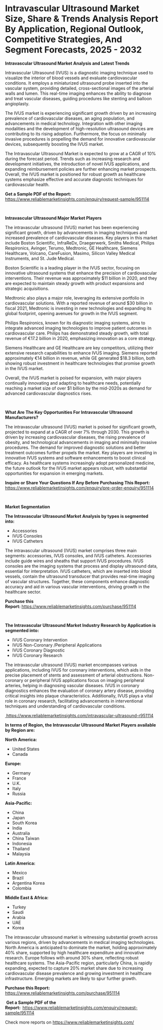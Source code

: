 <p><h1>Intravascular Ultrasound Market Size, Share & Trends Analysis Report By Application, Regional Outlook, Competitive Strategies, And Segment Forecasts, 2025 - 2032</h1></p><p><strong>Intravascular Ultrasound Market Analysis and Latest Trends</strong></p>
<p><p>Intravascular Ultrasound (IVUS) is a diagnostic imaging technique used to visualize the interior of blood vessels and evaluate cardiovascular conditions. It employs a miniaturized ultrasound probe inserted into the vascular system, providing detailed, cross-sectional images of the arterial walls and lumen. This real-time imaging enhances the ability to diagnose and treat vascular diseases, guiding procedures like stenting and balloon angioplasty.</p><p>The IVUS market is experiencing significant growth driven by an increasing prevalence of cardiovascular diseases, an aging population, and advancements in medical technology. Integration with other imaging modalities and the development of high-resolution ultrasound devices are contributing to its rising adoption. Furthermore, the focus on minimally invasive procedures is propelling the demand for innovative cardiovascular devices, subsequently boosting the IVUS market.</p><p>The Intravascular Ultrasound Market is expected to grow at a CAGR of 10% during the forecast period. Trends such as increasing research and development initiatives, the introduction of novel IVUS applications, and expanding reimbursement policies are further enhancing market prospects. Overall, the IVUS market is positioned for robust growth as healthcare systems emphasize effective and accurate diagnostic techniques for cardiovascular health.</p></p>
<p><strong>Get a Sample PDF of the Report:&nbsp;</strong> <a href="https://www.reliablemarketinsights.com/enquiry/request-sample/951114?utm_campaign=3274&utm_medium=2&utm_source=Github&utm_content=ia&utm_term=06032025&utm_id=intravascular-ultrasound">https://www.reliablemarketinsights.com/enquiry/request-sample/951114</a></p>
<p>&nbsp;</p>
<p><strong>Intravascular Ultrasound Major Market Players</strong></p>
<p><p>The intravascular ultrasound (IVUS) market has been experiencing significant growth, driven by advancements in imaging techniques and increased prevalence of cardiovascular diseases. Key players in this market include Boston Scientific, InfraReDx, Draegerwerk, Smiths Medical, Philips Respironics, Avinger, Terumo, Medtronic, GE Healthcare, Siemens Healthcare, Volcano, CareFusion, Masimo, Silicon Valley Medical Instruments, and St. Jude Medical.</p><p>Boston Scientific is a leading player in the IVUS sector, focusing on innovative ultrasound systems that enhance the precision of cardiovascular interventions. Their revenue was approximately $11 billion in 2020, and they are expected to maintain steady growth with product expansions and strategic acquisitions.</p><p>Medtronic also plays a major role, leveraging its extensive portfolio in cardiovascular solutions. With a reported revenue of around $30 billion in fiscal 2021, Medtronic is investing in new technologies and expanding its global footprint, opening avenues for growth in the IVUS segment.</p><p>Philips Respironics, known for its diagnostic imaging systems, aims to integrate advanced imaging technologies to improve patient outcomes in cardiovascular care. Philips has demonstrated steady growth, with total revenue of €17.2 billion in 2020, emphasizing innovation as a core strategy.</p><p>Siemens Healthcare and GE Healthcare are key competitors, utilizing their extensive research capabilities to enhance IVUS imaging. Siemens reported approximately €14 billion in revenue, while GE generated $18.3 billion, both showing robust investment in healthcare technologies that promise growth in the IVUS market.</p><p>Overall, the IVUS market is poised for expansion, with major players continually innovating and adapting to healthcare needs, potentially reaching a market size of over $1 billion by the mid-2020s as demand for advanced cardiovascular diagnostics rises.</p></p>
<p>&nbsp;</p>
<p><strong>What Are The Key Opportunities For Intravascular Ultrasound Manufacturers?</strong></p>
<p><p>The intravascular ultrasound (IVUS) market is poised for significant growth, projected to expand at a CAGR of over 7% through 2030. This growth is driven by increasing cardiovascular diseases, the rising prevalence of obesity, and technological advancements in imaging and minimally invasive procedures. The demand for improved diagnostic solutions and better treatment outcomes further propels the market. Key players are investing in innovative IVUS systems and software enhancements to boost clinical efficacy. As healthcare systems increasingly adopt personalized medicine, the future outlook for the IVUS market appears robust, with substantial opportunities for expansion in emerging markets.</p></p>
<p><strong>Inquire or Share Your Questions If Any Before Purchasing This Report:</strong> <a href="https://www.reliablemarketinsights.com/enquiry/pre-order-enquiry/951114?utm_campaign=3274&utm_medium=2&utm_source=Github&utm_content=ia&utm_term=06032025&utm_id=intravascular-ultrasound">https://www.reliablemarketinsights.com/enquiry/pre-order-enquiry/951114</a></p>
<p>&nbsp;</p>
<p><strong>Market Segmentation</strong></p>
<p><strong>The Intravascular Ultrasound Market Analysis by types is segmented into:</strong></p>
<p><ul><li>Accessories</li><li>IVUS Consoles</li><li>IVUS Catheters</li></ul></p>
<p><p>The intravascular ultrasound (IVUS) market comprises three main segments: accessories, IVUS consoles, and IVUS catheters. Accessories include guide wires and sheaths that support IVUS procedures. IVUS consoles are the imaging systems that process and display ultrasound data, essential for interpretation. IVUS catheters, which are inserted into blood vessels, contain the ultrasound transducer that provides real-time imaging of vascular structures. Together, these components enhance diagnostic accuracy and aid in various vascular interventions, driving growth in the healthcare sector.</p></p>
<p><strong>Purchase this Report:&nbsp;</strong><a href="https://www.reliablemarketinsights.com/purchase/951114?utm_campaign=3274&utm_medium=2&utm_source=Github&utm_content=ia&utm_term=06032025&utm_id=intravascular-ultrasound">https://www.reliablemarketinsights.com/purchase/951114</a></p>
<p>&nbsp;</p>
<p><strong>The Intravascular Ultrasound Market Industry Research by Application is segmented into:</strong></p>
<p><ul><li>IVUS Coronary Intervention</li><li>IVUS Non-Coronary /Peripheral Applications</li><li>IVUS Coronary Diagnostic</li><li>IVUS Coronary Research</li></ul></p>
<p><p>The intravascular ultrasound (IVUS) market encompasses various applications, including IVUS for coronary interventions, which aids in the precise placement of stents and assessment of arterial obstructions. Non-coronary or peripheral IVUS applications focus on imaging peripheral arteries, helping in diagnosing vascular diseases. IVUS in coronary diagnostics enhances the evaluation of coronary artery disease, providing critical insights into plaque characteristics. Additionally, IVUS plays a vital role in coronary research, facilitating advancements in interventional techniques and understanding of cardiovascular conditions.</p></p>
<p><a href="https://www.reliablemarketinsights.com/intravascular-ultrasound-r951114?utm_campaign=3274&utm_medium=2&utm_source=Github&utm_content=ia&utm_term=06032025&utm_id=intravascular-ultrasound">&nbsp;https://www.reliablemarketinsights.com/intravascular-ultrasound-r951114</a></p>
<p><strong>In terms of Region, the Intravascular Ultrasound Market Players available by Region are:</strong></p>
<p>
    <p> <strong> North America: </strong>
        <ul>
            <li>United States</li>
            <li>Canada</li>
        </ul>
        </p> 
    <p> <strong> Europe: </strong>
        <ul>
            <li>Germany</li>
            <li>France</li>
            <li>U.K.</li>
            <li>Italy</li>
            <li>Russia</li>
        </ul>
        </p> 
    <p> <strong> Asia-Pacific: </strong>
        <ul>
            <li>China</li>
            <li>Japan</li>
            <li>South Korea</li>
            <li>India</li>
            <li>Australia</li>
            <li>China Taiwan</li>
            <li>Indonesia</li>
            <li>Thailand</li>
            <li>Malaysia</li>
        </ul>
        </p> 
    <p> <strong> Latin America: </strong>
        <ul>
            <li>Mexico</li>
            <li>Brazil</li>
            <li>Argentina Korea</li>
            <li>Colombia</li>
        </ul>
        </p> 
    <p> <strong> Middle East & Africa: </strong>
        <ul>
            <li>Turkey</li>
            <li>Saudi</li>
            <li>Arabia</li>
            <li>UAE</li>
            <li>Korea</li>
        </ul>
    </p>
    </p>
<p><p>The intravascular ultrasound market is witnessing substantial growth across various regions, driven by advancements in medical imaging technologies. North America is anticipated to dominate the market, holding approximately 40% share, supported by high healthcare expenditure and innovative research. Europe follows with around 30% share, reflecting robust healthcare systems. The Asia-Pacific region, particularly China, is rapidly expanding, expected to capture 20% market share due to increasing cardiovascular disease prevalence and growing investment in healthcare infrastructure. Emerging markets are likely to spur further growth.</p></p>
<p><strong>Purchase this Report: </strong><a href="https://www.reliablemarketinsights.com/purchase/951114?utm_campaign=3274&utm_medium=2&utm_source=Github&utm_content=ia&utm_term=06032025&utm_id=intravascular-ultrasound">https://www.reliablemarketinsights.com/purchase/951114</a></p>
<p>&nbsp;<strong>Get a Sample PDF of the Report:&nbsp;&nbsp;</strong><a href="https://www.reliablemarketinsights.com/enquiry/request-sample/951114?utm_campaign=3274&utm_medium=2&utm_source=Github&utm_content=ia&utm_term=06032025&utm_id=intravascular-ultrasound">https://www.reliablemarketinsights.com/enquiry/request-sample/951114</a></p>
<p><strong></strong></p>
<p>Check more reports on <a href="https://www.reliablemarketinsights.com/?utm_campaign=3274&utm_medium=2&utm_source=Github&utm_content=ia&utm_term=06032025&utm_id=intravascular-ultrasound">https://www.reliablemarketinsights.com/</a></p>